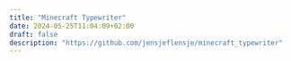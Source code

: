 ```yaml
---
title: "Minecraft Typewriter"
date: 2024-05-25T11:04:09+02:00
draft: false
description: "https://github.com/jensjeflensje/minecraft_typewriter"
---
```

